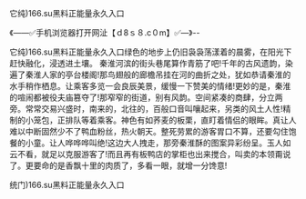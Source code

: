 它纯)166.su黑料正能量永久入口

《——✅手机浏览器打开网沚【ｄ8ｓ８.c０m】✅—》--

它纯)166.su黑料正能量永久入口绿色的地步上仍旧袅袅荡漾着的晨雾，在阳光下赶快融化，浸透进土壤。
秦淮河滨的街头巷尾算作青筋了吧!千年的古风遗韵，染遍了秦淮人家的亭台楼阁!那鸟翅般的廊檐吊挂在河的曲折之处，犹如恭请秦淮的水手稍作栖息。让乘客多览一会良辰美景，缓慢一下赞美的情绪!更妙的是，秦淮的喧闹都被役夫庙篡夺了!那窄窄的街道，别有风韵。空间紧凑的商肆，分立两旁。常常交易兴盛时，南来的，北往的，百般口音叫嚷起来，另类的风土人性!精制的小笼包，正排队等着乘客。神色有如荞麦的板栗，直盯着情侣的眼眸。真让人难以中断固然少不了鸭血粉丝，热火朝天。整死劳累的游客胃口不算，还要勾住饱餐的小童。让人哗哗哗叫绝!这边大人拽走，那旁秦淮酥的图案异彩纷呈。玉人如云不看，就足以克服游客了!而且再有板鸭店的掌柜也出来搅合，叫卖的本领甭说了。更要命的是香飘十里的肉质了，多看一眼，就增一分馋意!





统门)166.su黑料正能量永久入口
